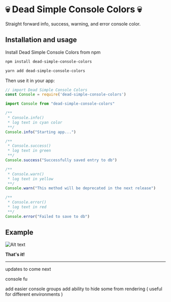 # 💀 Dead Simple Console Colors 💀

Straight forward info, success, warning, and error console color.

## Installation and usage

Install Dead Simple Console Colors from npm

```md
npm install dead-simple-console-colors

yarn add dead-simple-console-colors
```

Then use it in your app:

```js
// import Dead Simple Console Colors
const Console = require('dead-simple-console-colors')

import Console from "dead-simple-console-colors"
```

```js
/** 
 * Console.info() 
 * log text in cyan color
 **/
Console.info("Starting app...") 

/** 
 * Console.success()
 * log text in green
 **/
Console.success("Successfully saved entry to db") 

/** 
 * Console.warn()
 * log text in yellow
 **/
Console.warn("This method will be deprecated in the next release") 

/** 
 * Console.error()
 * log text in red
 **/
Console.error("Failed to save to db") 

```

## Example

![Alt text](https://github.com/unit57/dead-simple-console-colors/blob/master/dead-simple-console-colors-screen-shot.png?raw=true "Example console.logs with colors")

__That's it!__



----
updates to come next

console fu

add easier console groups
add ability to hide some from rendering ( useful for different environments )
